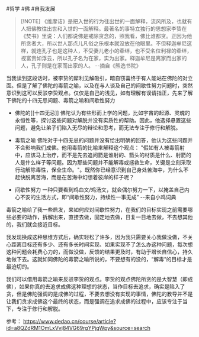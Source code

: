 #哲学 #佛 #自我发展 

>[!NOTE] 《维摩诘》是把入世的行为往出世的一面解释，流风所及，也就有人把佛教往出世和入世的一面解释。最著名的事特立独行的思想家李贽在《焚书》里说：人们都说佛是戒除贪念的，照我看，佛比谁都贪。正因为他所贪者大，所以世人那点儿凡俗之乐根本就没放在他眼里。不但释迦牟尼这样，就连孔子也是这种人，不受妻儿老小的牵绊，也不受名位利禄的牵绊，视富贵如浮云，所以孔子名为在家，实为出家。释迦牟尼是离家而出家的人，孔子则是在家而出家的人。  --摘自《熊逸书院》

当我读到这段话时，被李贽的犀利见解吸引，暗自窃喜终于有人能站在佛陀的对立面。但是了解了佛陀的毒箭之喻，以及在与人谈及自己的间歇性努力问题时，突然意识到这可以反驳李贽观点。仅仅是自己的浅见，如有理解有误请指正，先来了解下佛陀的十四无忌问题、毒箭之喻和间歇性努力

- 佛陀的[[十四无忌]]
	佛陀认为有些形而上学的问题，比如宇宙的起源、灵魂的永恒性等，探讨这些问题对解脱并没有实质性的帮助。因此，他选择悬置这些问题，避免让弟子们陷入无尽的辩论和思考，而无法专注于修行和解脱。

- 毒箭之喻
	佛陀对于十四无忌的问题并没有给出明确的回答，他认为这些问题并不会影响我们成佛。他用毒箭的比喻来解释这个观点： "假如有人被毒箭射中，应该马上治疗，而不是先去追问箭是谁射的、箭头的材质是什么、射箭的人是什么样子等问题。因为那些问题并不能解毒或拯救生命，关键是立刻采取行动解除毒性，保全生命。"。既然你已经意识到自己身处苦海中，为什么不赶快脱离苦海，而是在苦海中幻想着彼岸的样子呢？

- 间歇性努力
	一种只要看到鸡血文/鸡汤文，就会偶尔努力一下，以掩盖自己内心不安的生活方式，即“间歇性努力，持续性一事无成”  --来自小鸡词典 

毒箭之喻给了我一些启发，来如何应对间歇性努力，在我们的目标实现之前需要哪些必要的动作，拆解出来，直接去做，固定地去做，日复一日地去做，不去想其他的，我们就会接近目标。

我发现换成这种思维方式后，确实轻松了许多，因为我只需要关心我做没做，不关心距离目标还有多少、还有多长时间实现、如果实现不了怎么办这种问题，每次想这种问题会耗费心力的，而做没做，反馈的结果更及时，有助于增长自信心，持久地做下去。这就如同佛陀的毒箭之喻所说的，不要想有的没的，“解毒”的目标才是最迫切的。

我们可以借用毒箭之喻来反驳李贽的观点。李贽的观点佛陀所贪的是大智慧（即成佛），如果你真的去追求成佛这种理想的状态，当作目标去追求，确实是陷入了贪，但是佛陀强调的是成佛的过程，不要去想没有实现的事情，佛陀的教导并不是让我们贪求成佛这个最终的状态，而是强调在追求成佛的过程中，应该专注于当下，专注于修行和解脱。


参考：
https://www.dedao.cn/course/article?id=a8QZdRM1OmLxVvj84VG69rgYPjqWpy&source=search
